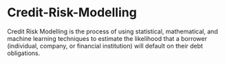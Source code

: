 # Credit-Risk-Modelling
Credit Risk Modelling is the process of using statistical, mathematical, and machine learning techniques to estimate the likelihood that a borrower (individual, company, or financial institution) will default on their debt obligations.
